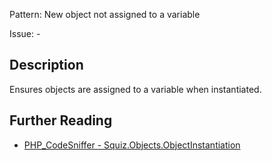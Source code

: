 Pattern: New object not assigned to a variable

Issue: -

## Description

Ensures objects are assigned to a variable when instantiated.

## Further Reading

* [PHP_CodeSniffer - Squiz.Objects.ObjectInstantiation](https://github.com/PHPCSStandards/PHP_CodeSniffer/blob/master/src/Standards/Squiz/Sniffs/Objects/ObjectInstantiationSniff.php)